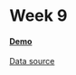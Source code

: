 # Week 9

#### [Demo](https://atrg5430-spring-2021.github.io/Week-9/)

[Data source](https://www.kaggle.com/abcsds/pokemon)
